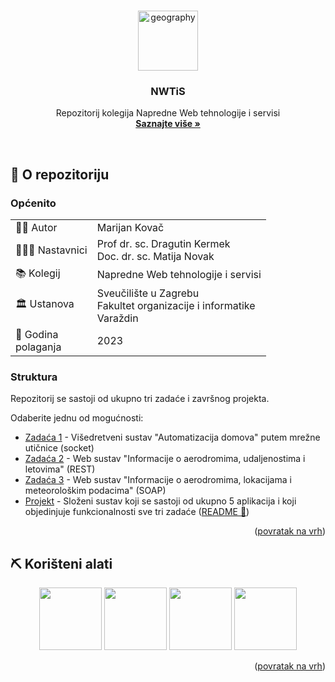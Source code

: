 <a name="readme-top"></a>

<!-- <div align="right">
<a href="./README.en.md"><img src="https://img.shields.io/badge/%F0%9F%8C%8D%20lang-en-blue?style=flat"></a>
</div> -->

<!-- INTRO -->
<br />
<div align="center">
  
  <!-- <img width="96" height="96" src="https://img.icons8.com/fluency/96/airport-building.png" alt="airport-building"/> -->

  <img width="96" height="96" src="https://img.icons8.com/fluency/96/geography.png" alt="geography"/>

  <h3 align="center">NWTiS</h3>

  <p align="center">
    Repozitorij kolegija Napredne Web tehnologije i servisi
    <br /> 
    <a href="https://nastava.foi.hr/course/93123"><strong>Saznajte više »</strong></a>
    <br />

  </p>
</div>

<br>

<!-- ABOUT THE PROJECT -->
## 📖 O repozitoriju

### Općenito

<table>
  <tbody>
    <tr>
      <td>👦🏽 Autor</td>
      <td>Marijan Kovač</td>
    </tr>
    <tr>
      <td>🧑🏽‍🏫 Nastavnici</td>
      <td>Prof dr. sc. Dragutin Kermek<br>Doc. dr. sc. Matija Novak</td>
    </tr>
    <tr>
      <td>📚 Kolegij</td>
      <td>Napredne Web tehnologije i servisi</td>
    </tr>
    <tr>
      <td>🏛️ Ustanova</td>
      <td>Sveučilište u Zagrebu <br> Fakultet organizacije i informatike <br> Varaždin</td>
    </tr>
    <tr>
      <td>📆 Godina <br>polaganja</td>
      <td>2023</td>
    </tr>
  </tbody>
</table>

### Struktura

Repozitorij se sastoji od ukupno tri zadaće i završnog projekta.


Odaberite jednu od mogućnosti:

  * <a href="./mkovac_zadaca_1/">Zadaća 1</a> - Višedretveni sustav "Automatizacija domova" putem mrežne utičnice (socket)
  * <a href="./mkovac_zadaca_2/">Zadaća 2</a> - Web sustav "Informacije o aerodromima, udaljenostima i letovima" (REST)
  * <a href="./mkovac_zadaca_3/">Zadaća 3</a> - Web sustav "Informacije o aerodromima, lokacijama i meteorološkim podacima" (SOAP)
  * <a href="./mkovac-projekt/">Projekt</a> - Složeni sustav koji se sastoji od ukupno 5 aplikacija i koji objedinjuje funkcionalnosti sve tri zadaće (<a href="./mkovac-projekt/README.md">README 📲</a>)

  

<p align="right">(<a href="#readme-top">povratak na vrh</a>)</p>

## ⛏️ Korišteni alati

<div align="center">
  
  <a href="https://www.java.com/en/"><img src="https://cdn.jsdelivr.net/gh/devicons/devicon@latest/icons/java/java-original-wordmark.svg" width=100/></a>
  <a href="https://www.eclipse.org/"><img src="https://cdn.jsdelivr.net/gh/devicons/devicon@latest/icons/eclipse/eclipse-original-wordmark.svg" width=100/></a>
  <a href="https://maven.apache.org/"><img src="https://cdn.jsdelivr.net/gh/devicons/devicon@latest/icons/maven/maven-original.svg" width=100/></a>
  <a href="https://www.docker.com/"><img src="https://cdn.jsdelivr.net/gh/devicons/devicon@latest/icons/docker/docker-original.svg" width=100/></a>
</div>

<p align="right">(<a href="#readme-top">povratak na vrh</a>)</p>


